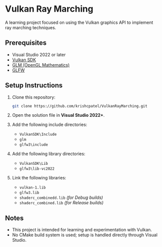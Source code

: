 # Vulkan Ray Marching

A learning project focused on using the Vulkan graphics API to implement ray marching techniques.

## Prerequisites

- Visual Studio 2022 or later
- [Vulkan SDK](https://vulkan.lunarg.com/sdk/home)
- [GLM (OpenGL Mathematics)](https://github.com/g-truc/glm)
- [GLFW](https://www.glfw.org/)

## Setup Instructions

1. Clone this repository:
   ```bash
   git clone https://github.com/krishcpatel/VulkanRayMarching.git
   ```

2. Open the solution file in **Visual Studio 2022+**.

3. Add the following include directories:
   - `VulkanSDK\Include`
   - `glm`
   - `glfw3\include`

4. Add the following library directories:
   - `VulkanSDK\Lib`
   - `glfw3\lib-vc2022`

5. Link the following libraries:
   - `vulkan-1.lib`
   - `glfw3.lib`
   - `shaderc_combinedd.lib` *(for Debug builds)*
   - `shaderc_combined.lib` *(for Release builds)*

## Notes

- This project is intended for learning and experimentation with Vulkan.
- No CMake build system is used; setup is handled directly through Visual Studio.

